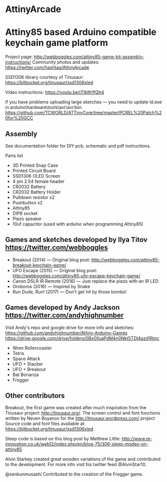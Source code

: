 # AttinyArcade
Attiny85 based Arduino compatible keychain game platform
================================================================

Project page: http://webboggles.com/attiny85-game-kit-assembly-instructions/
Community photos and updates: https://twitter.com/hashtag/AttinyArcade

SSD1306 library courtesy of Tinusaur: https://bitbucket.org/tinusaur/ssd1306xled

Video instructions: https://youtu.be/iT9dfrffQh4

If you have problems uploading large sketches — you need to update ld.exe in arduino\hardware\tools\avr\avr\bin
https://github.com/TCWORLD/ATTinyCore/tree/master/PCREL%20Patch%20for%20GCC


Assembly
------------------------------------------
See documentation folder for DIY pcb, schematic and pdf instructions.

Parts list
- 3D Printed Snap Case
- Printed Circuit Board
- SSD1306 OLED Screen
- 4 pin 2.54 female header
- CR2032 Battery
- CR2032 Battery Holder
- Pulldown resistor x2
- Pushbutton x2
- Attiny85
- DIP8 socket
- Piezo speaker
- 10uf capacitor (used with arduino when programming Attiny85) 	


Games and sketches developed by Ilya Titov https://twitter.com/webboggles
------------------------------------------
- Breakout (2014) — Original blog post: http://webboggles.com/attiny85-breakout-keychain-game/
- UFO Escape (2015) — Original blog post: http://webboggles.com/attiny85-ufo-escape-keychain-game/
- Canon DSLR IR Remote (2016) — Just replace the piezo with an IR LED
- Oroboros (2016) — Inspired by Snake
- Run Dude, Run! (2017) — Don't get hit by those bombs!


Games developed by Andy Jackson https://twitter.com/andyhighnumber
------------------------------------------
Visit Andy's repo and google drive for more info and sketches:
https://github.com/andyhighnumber/Attiny-Arduino-Games
https://drive.google.com/drive/folders/0BxGfuaPdM4n0Nkt5TDI4azd1Rmc

- Wren Rollercoaster
- Tetris
- Space Attack
- UFO + Stacker
- UFO + Breakout
- Bat Bonanza
- Frogger


Other contributors
------------------------------------------
Breakout, the first game was created after much inspiration from the Tinusaur project: http://tinusaur.org/.
The screen control and font functions written by Neven Boyanov for the http://tinusaur.wordpress.com/ project
Source code and font files available at: https://bitbucket.org/tinusaur/ssd1306xled

Sleep code is based on this blog post by Matthew Little:
http://www.re-innovation.co.uk/web12/index.php/en/blog-75/306-sleep-modes-on-attiny85
 
Alvin Starkey created great wooden variations of the game and contributed to the development. 
For more info visit his twitter feed @AlvinStar10.

@senkunmusashi Contributed to the creation of the Frogger game.



